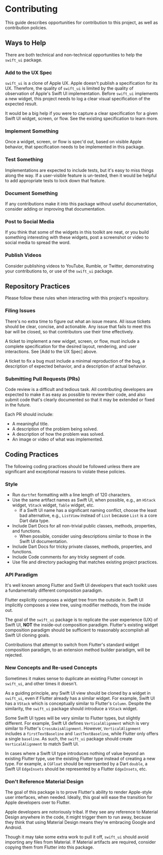 # Contributing
This guide describes opportunities for contribution to this project, as well as contribution policies.

## Ways to Help
There are both technical and non-technical opportunities to help the `swift_ui` package.

### Add to the UX Spec
`swift_ui` is a clone of Apple UX. Apple doesn't publish a specification for its UX. Therefore, the quality of `swift_ui` is limited by the quality of observation of Apple's Swift UI implementation. Before `swift_ui` implements a new widget, this project needs to log a clear visual specification of the expected result.

It would be a big help if you were to capture a clear specification for a given Swift UI widget, screen, or flow. See the existing specification to learn more.

### Implement Something
Once a widget, screen, or flow is spec'd out, based on visible Apple behavior, that specification needs to be implemented in this package.

### Test Something
Implementations are expected to include tests, but it's easy to miss things along the way. If a user-visible feature is un-tested, then it would be helpful to add appropriate tests to lock down that feature.

### Document Something
If any contributions make it into this package without useful documentation, consider adding or improving that documentation.

### Post to Social Media
If you think that some of the widgets in this toolkit are neat, or you build something interesting with these widgets, post a screenshot or video to social media to spread the word.

### Publish Videos
Consider publishing videos to YouTube, Rumble, or Twitter, demonstrating your contributions to, or use of the `swift_ui` package.

## Repository Practices
Please follow these rules when interacting with this project's repository.

### Filing Issues
There's no extra time to figure out what an issue means. All issue tickets should be clear, concise, and actionable. Any issue that fails to meet this bar will be closed, so that contributors use their time effectively.

A ticket to implement a new widget, screen, or flow, must include a complete specification for the desired layout, rendering, and user interactions. See [Add to the UX Spec] above.

A ticket to fix a bug must include a minimal reproduction of the bug, a description of expected behavior, and a description of actual behavior.

### Submitting Pull Requests (PRs)
Code review is a difficult and tedious task. All contributing developers are expected to make it as easy as possible to review their code, and also submit code that's clearly documented so that it may be extended or fixed in the future.

Each PR should include:
 * A meaningful title.
 * A description of the problem being solved.
 * A description of how the problem was solved.
 * An image or video of what was implemented.

## Coding Practices
The following coding practices should be followed unless there are significant and exceptional reasons to violate these policies.

### Style
 * Run `dartfmt` formatting with a line length of 120 characters.
 * Use the same artifact names as Swift UI, when possible, e.g., an `HStack` widget, `VStack` widget, `Table` widget, etc.
   * If a Swift UI name has a significant naming conflict, choose the least bad alternative, e.g., `ListView` instead of `List` because `List` is a core Dart data type.
 * Include Dart Docs for all non-trivial public classes, methods, properties, and functions.
   * When possible, consider using descriptions similar to those in the Swift UI documentation.
 * Include Dart Docs for tricky private classes, methods, properties, and functions.
 * Include Code comments for any tricky segment of code.
 * Use file and directory packaging that matches existing project practices.

### API Paradigm
It's well known among Flutter and Swift UI developers that each toolkit uses a fundamentally different composition paradigm.

Flutter explicitly composes a widget tree from the outside in. Swift UI implicitly composes a view tree, using modifier methods, from the inside out.

The goal of the `swift_ui` package is to replicate the user experience (UX) of Swift UI, **NOT** the inside-out composition paradigm. Flutter's existing widget composition paradigm should be sufficient to reasonably accomplish all Swift UI cloning goals.

Contributions that attempt to switch from Flutter's standard widget composition paradigm, to an extension method builder paradigm, will be rejected.

### New Concepts and Re-used Concepts
Sometimes it makes sense to duplicate an existing Flutter concept in `swift_ui`, and other times it doesn't.

As a guiding principle, any Swift UI view should be cloned by a widget in `swift_ui`, even if Flutter already has a similar widget. For example, Swift UI has a `VStack` which is conceptually similar to Flutter's `Column`. Despite the similarity, the `swift_ui` package should introduce a `VStack` widget.

Some Swift UI types will be very similar to Flutter types, but slightly different. For example, Swift UI defines `VerticalAlignment` which is very similar to Flutter's `CrossAxisAlignment`. However, `VerticalAlignment` includes a `firstTextBaseline` and `lastTextBaseline`, while Flutter only offers a single `baseline`. As such, the `swift_ui` package should create `VerticalAlignment` to match Swift UI.

In cases where a Swift UI type introduces nothing of value beyond an existing Flutter type, use the existing Flutter type instead of creating a new type. For example, a `CGFloat` should be represented by a Dart `double`, a Swift UI `EdgeInsets` should be represented by a Flutter `EdgeInsets`, etc.

### Don't Reference Material Design
The goal of this package is to prove Flutter's ability to render Apple-style user interfaces, when needed. Ideally, this goal will ease the transition for Apple developers over to Flutter.

Apple developers are notoriously tribal. If they see any reference to Material Design anywhere in the code, it might trigger them to run away, because they think that using Material Design means they're embracing Google and Android.

Though it may take some extra work to pull it off, `swift_ui` should avoid importing any files from Material. If Material artifacts are required, consider copying them from Flutter into this package.
